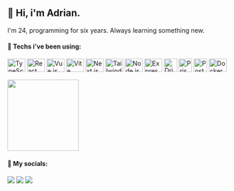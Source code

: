 ## 👋 Hi, i'm Adrian.

I'm 24, programming for six years. Always learning something new.


#### 🚀 Techs i've been using:

<div style="display: inline_block">
  <img title="TypeScript" align="center" height="30" width="40" src="https://cdn.jsdelivr.net/gh/devicons/devicon/icons/typescript/typescript-original.svg" style="pointer-events: none;" />
  <img title="React" align="center" height="30" width="40" src="https://cdn.jsdelivr.net/gh/devicons/devicon/icons/react/react-original.svg" style="pointer-events: none;" />
  <img title="Vue.js" align="center" height="30" width="40" src="https://cdn.jsdelivr.net/gh/devicons/devicon/icons/vuejs/vuejs-original.svg" style="pointer-events: none;" />
  <img title="Vite" align="center" height="30" width="40" src="https://cdn.jsdelivr.net/gh/devicons/devicon@latest/icons/vitejs/vitejs-original.svg" style="pointer-events: none;" />
  <img title="Next.js" align="center" height="30" width="40" src="https://cdn.jsdelivr.net/gh/devicons/devicon@latest/icons/nextjs/nextjs-original.svg" style="pointer-events: none;" />
  <img title="Tailwind CSS" align="center" height="30" width="40" src="https://cdn.jsdelivr.net/gh/devicons/devicon/icons/tailwindcss/tailwindcss-original.svg" style="pointer-events: none;" />
  <img title="Node.js" align="center" height="30" width="40" src="https://cdn.jsdelivr.net/gh/devicons/devicon/icons/nodejs/nodejs-original.svg" style="pointer-events: none;" /> 
  <img title="Express.js" align="center" height="30" width="40" src="https://icongr.am/devicon/express-original.svg?size=40&color=ffffff" style="pointer-events: none;" /> 
  <img title="Drizzle ORM" align="center" height="30" width="30" src="https://images.opencollective.com/drizzle-orm/9405e48/logo/256.png" style="pointer-events: none;" />
  <img title="Prisma ORM" align="center" height="30" width="30" src="https://creazilla-store.fra1.digitaloceanspaces.com/icons/3256965/file-type-prisma-icon-md.png" style="pointer-events: none;" />
  <img title="PostgreSQL" align="center" height="30" width="30" src="https://cdn.jsdelivr.net/gh/devicons/devicon@latest/icons/postgresql/postgresql-original.svg" style="pointer-events: none;" />
  <img title="Docker" align="center" height="30" width="40" src="https://cdn.jsdelivr.net/gh/devicons/devicon/icons/docker/docker-plain.svg" style="pointer-events: none;" />
</div>
<br>

<a href="#">
  <img height="160" align="center" src="https://my-stats-43gk.vercel.app/api/top-langs/?username=adrianmdeiros&hide=html,scss,css&langs_count=6&layout=compact&theme=tokyonight&card_width=300&hide_title=true" style="pointer-events: none;"/>
</a>

#### 📧 My socials:
<div> 
  <a href="https://instagram.com/adrianmdeiros" target="_blank"><img align="center" src="https://img.shields.io/badge/-Instagram-%23E4405F?style=for-the-badge&logo=instagram&logoColor=white"    target="_blank"></a>
 	<a href="mailto:lima.adrian13@gmail.com"><img align="center" src="https://img.shields.io/badge/-Gmail-%23333?style=for-the-badge&logo=gmail&logoColor=white" target="_blank"></a>
  <a href="https://www.linkedin.com/in/adrian-medeiros" target="_blank"><img align="center" src="https://img.shields.io/badge/-LinkedIn-%230077B5?style=for-the-badge&logo=linkedin&logoColor=white" target="_blank"></a> 
</div>


